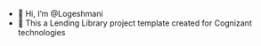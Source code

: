 - 👋 Hi, I’m @Logeshmani
- 👀 This a Lending Library project template created for Cognizant technologies 

<!---
Logeshmani/Logeshmani is a ✨ special ✨ repository because its `README.md` (this file) appears on your GitHub profile.
You can click the Preview link to take a look at your changes.
--->
